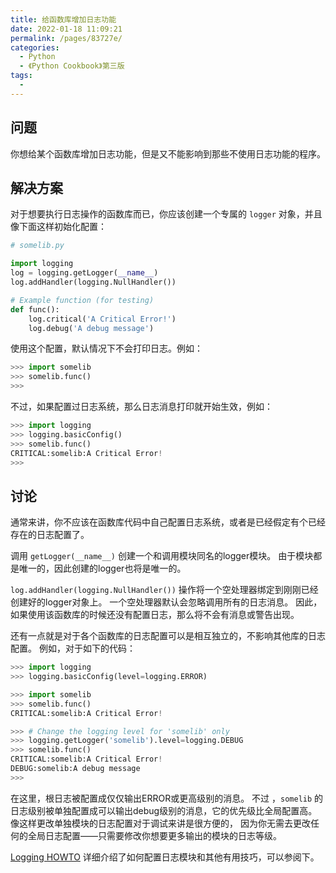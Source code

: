 ```yaml
---
title: 给函数库增加日志功能
date: 2022-01-18 11:09:21
permalink: /pages/83727e/
categories:
  - Python
  - 《Python Cookbook》第三版
tags:
  - 
---
```


## 问题

你想给某个函数库增加日志功能，但是又不能影响到那些不使用日志功能的程序。

## 解决方案

对于想要执行日志操作的函数库而已，你应该创建一个专属的 `logger` 对象，并且像下面这样初始化配置：

```python
# somelib.py

import logging
log = logging.getLogger(__name__)
log.addHandler(logging.NullHandler())

# Example function (for testing)
def func():
    log.critical('A Critical Error!')
    log.debug('A debug message')
```

使用这个配置，默认情况下不会打印日志。例如：

```python
>>> import somelib
>>> somelib.func()
>>>
```

不过，如果配置过日志系统，那么日志消息打印就开始生效，例如：

```python
>>> import logging
>>> logging.basicConfig()
>>> somelib.func()
CRITICAL:somelib:A Critical Error!
>>>
```

## 讨论

通常来讲，你不应该在函数库代码中自己配置日志系统，或者是已经假定有个已经存在的日志配置了。

调用 `getLogger(__name__)` 创建一个和调用模块同名的logger模块。 由于模块都是唯一的，因此创建的logger也将是唯一的。

`log.addHandler(logging.NullHandler())` 操作将一个空处理器绑定到刚刚已经创建好的logger对象上。 一个空处理器默认会忽略调用所有的日志消息。 因此，如果使用该函数库的时候还没有配置日志，那么将不会有消息或警告出现。

还有一点就是对于各个函数库的日志配置可以是相互独立的，不影响其他库的日志配置。 例如，对于如下的代码：

```python
>>> import logging
>>> logging.basicConfig(level=logging.ERROR)

>>> import somelib
>>> somelib.func()
CRITICAL:somelib:A Critical Error!

>>> # Change the logging level for 'somelib' only
>>> logging.getLogger('somelib').level=logging.DEBUG
>>> somelib.func()
CRITICAL:somelib:A Critical Error!
DEBUG:somelib:A debug message
>>>
```

在这里，根日志被配置成仅仅输出ERROR或更高级别的消息。 不过 ，`somelib` 的日志级别被单独配置成可以输出debug级别的消息，它的优先级比全局配置高。 像这样更改单独模块的日志配置对于调试来讲是很方便的， 因为你无需去更改任何的全局日志配置——只需要修改你想要更多输出的模块的日志等级。

[Logging HOWTO](https://docs.python.org/3/howto/logging.html) 详细介绍了如何配置日志模块和其他有用技巧，可以参阅下。